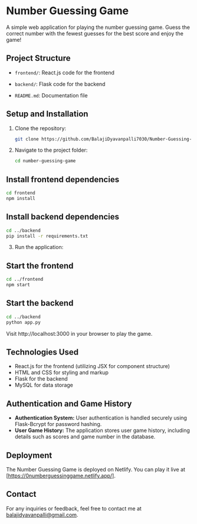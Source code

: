 # Number Guessing Game

A simple web application for playing the number guessing game. Guess the correct number with the fewest guesses for the best score and enjoy the game!

## Project Structure

- `frontend/`: React.js code for the frontend
 
- `backend/`: Flask code for the backend

- `README.md`: Documentation file

## Setup and Installation

1. Clone the repository:
   
   ```bash
   git clone https://github.com/BalajiDyavanpalli7030/Number-Guessing-Game.git

2. Navigate to the project folder:
   ```bash
   cd number-guessing-game

## Install frontend dependencies
   ```bash
   cd frontend
   npm install
   ```
## Install backend dependencies
   ```bash
   cd ../backend
   pip install -r requirements.txt
   ```
3. Run the application:

## Start the frontend
   ```bash
   cd ../frontend
   npm start
   ```
## Start the backend
   ```bash
   cd ../backend
   python app.py
   ```
Visit http://localhost:3000 in your browser to play the game.

## Technologies Used

- React.js for the frontend (utilizing JSX for component structure)
- HTML and CSS for styling and markup
- Flask for the backend
- MySQL for data storage

## Authentication and Game History

- **Authentication System:** User authentication is handled securely using Flask-Bcrypt for password hashing.
- **User Game History:** The application stores user game history, including details such as scores and game number in the database.

## Deployment

The Number Guessing Game is deployed on Netlify. You can play it live at [https://0numberguessinggame.netlify.app/].

## Contact

For any inquiries or feedback, feel free to contact me at balajidyavanpalli@gmail.com.


